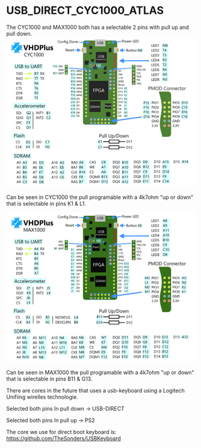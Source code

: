 # USB_DIRECT_CYC1000_ATLAS
The CYC1000 and MAX1000 both has a selectable 2 pins with pull up and pull down.
![CYC1000](https://github.com/AtlasFPGA/USB_DIRECT_CYC1000_ATLAS/blob/main/cyc1000_VHDPlus.png)

Can be seen in CYC1000 the pull programable with a 4k7ohm "up or down" that is selectable in pins K1 & L1.

![MAX1000](https://github.com/AtlasFPGA/USB_DIRECT_CYC1000_ATLAS/blob/main/max1000_VHDPlus.png)

Can be seen in MAX1000 the pull programable with a 4k7ohm "up or down" that is selectable in pins B11 & G13.

There are cores in the future that uses a usb-keyboard using a Logitech Unifiing wirelles technologie.


Selected both pins In pull down -> USB-DIRECT

Selected both pins  In pull up -> PS2

The core we use for direct boot keyboard is:
https://github.com/TheSonders/USBKeyboard
